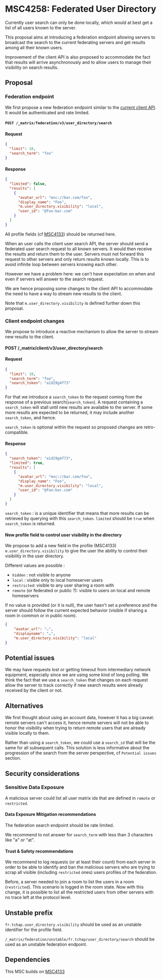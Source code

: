 # MSC4258: Federated User Directory

Currently user search can only be done locally, which would at best get a list of all users known to the server.

This proposal aims at introducing a federation endpoint allowing servers to broadcast the search to the current federating servers and get results among all their known users.

Improvement of the client API is also proposed to accommodate the fact that results will arrive asynchronously and to allow users to manage their visibility on search results. 


## Proposal

### Federation endpoint

We first propose a new federation endpoint similar to the [current client API](https://spec.matrix.org/v1.12/client-server-api#post_matrixclientv3user_directorysearch).
It would be authenticated and rate limited.

#### `POST /_matrix/federation/v3/user_directory/search`

#### Request
```json
{
  "limit": 10,
  "search_term": "foo"
}
```

#### Response
```json
{
  "limited": false,
  "results": [
    {
      "avatar_url": "mxc://bar.com/foo",
      "display_name": "Foo",
      "m.user_directory.visibility": "local",
      "user_id": "@foo:bar.com"
    }
  ]
}
```

All profile fields (cf [MSC4133](https://github.com/matrix-org/matrix-spec-proposals/pull/4133)) should be returned here.

When an user calls the client user search API, the server should send a federated user search request to all known servers. It would then receive the results and return them to the user.
Servers must not forward this request to other servers and only return results known locally. This is to avoid infinite loop between servers knowing each other.

However we have a problem here: we can't have expectation on when and even if servers will answer to the search request.

We are hence proposing some changes to the client API to accommodate the need to have a way to stream new results to the client.

Note that `m.user_directory.visibility` is defined further down this proposal.

### Client endpoint changes

We propose to introduce a reactive mechanism to allow the server to stream new results to the client.

#### POST /_matrix/client/v3/user_directory/search 

#### Request
```json
{
  "limit": 10,
  "search_term": "foo",
  "search_token": "a1d29g4f73"
}
```

For that we introduce a `search_token` to the request coming from the response of a previous search(`search_token`). A request containing a `search_token` will stall until new results are available to the server. If some more results are expected to be returned, it may include another `search_token`, and hence.

`search_token` is optional within the request so proposed changes are retro-compatible.

#### Response
```json
{
  "search_token": "a1d29g4f73",
  "limited": true,
  "results": [
    {
      "avatar_url": "mxc://bar.com/foo",
      "display_name": "Foo",
      "m.user_directory.visibility": "local",
      "user_id": "@foo:bar.com"
    }
  ]
}
```
`search_token` :  is a unique identifier that means that more results can be retrieved by querying with this `search_token`. `limited` should be `true` when `search_token` is returned.

#### New profile field to control user visibility in the directory

We propose to add a new field in the profile (MSC4133) `m.user_directory.visibility` to give the user the ability to control their visibility in the user directory.

Different values are possible :
- `hidden` : not visible to anyone
- `local` : visible only to local homeserver users
- `restricted`: visible to any user sharing a room with
- `remote` (or federated or public ?): visible to users on local and remote homeservers

If no value is provided (or it is null), the user hasn't set a preference and the server should follow the current expected behavior (visible if sharing a room in common or in public room).

```json
{
    "avatar_url": "…", 
    "displayname": "…",
    "m.user_directory.visibility": "local"
}
```

## Potential issues

We may have requests lost or getting timeout from intermediary network equipment, especially since we are using some kind of long polling.
We think the fact that we use a `search_token` that changes on each request allow the server to track correctly if new search results were already received by the client or not.

## Alternatives

We first thought about using an account data, however it has a big caveat: remote servers can't access it, hence remote servers will not be able to honor the visibility when trying to return remote users that are already visible locally to them.

Rather than using a `search_token`, we could use a `search_id` that will be the same for all subsequent calls.
This solution is less informative about the progression of the search from the server perspective, cf `Potential issues` section.

## Security considerations

### Sensitive Data Exposure

A malicious server could list all user matrix ids that are defined in `remote` or `restricted`.

#### Data Exposure Mitigation recommendations

The federation search endpoint should be rate limited.

We recommend to not answer for `search_term` with less than 3 characters like "a" or "at".

#### Trust & Safety recommendations

We recommend to log requests (or at least their count) from each server in order to be able to identify and ban the malicious servers who are trying to scrap all visible (including `restricted` ones) users profiles of the federation.

Before, a server needed to join a room to list the users in a room (`restricted`). This scenario is logged in the room state.
Now with this change, it is possible to list all the restricted users from other servers with no trace left at the protocol level.


## Unstable prefix

`fr.tchap.user_directory.visibility` should be used as an unstable identifier for the profile field.

`/_matrix/federation/unstable/fr.tchap/user_directory/search` should be used as an unstable federation endpoint.


## Dependencies

This MSC builds on [MSC4133](https://github.com/matrix-org/matrix-spec-proposals/pull/4133)
